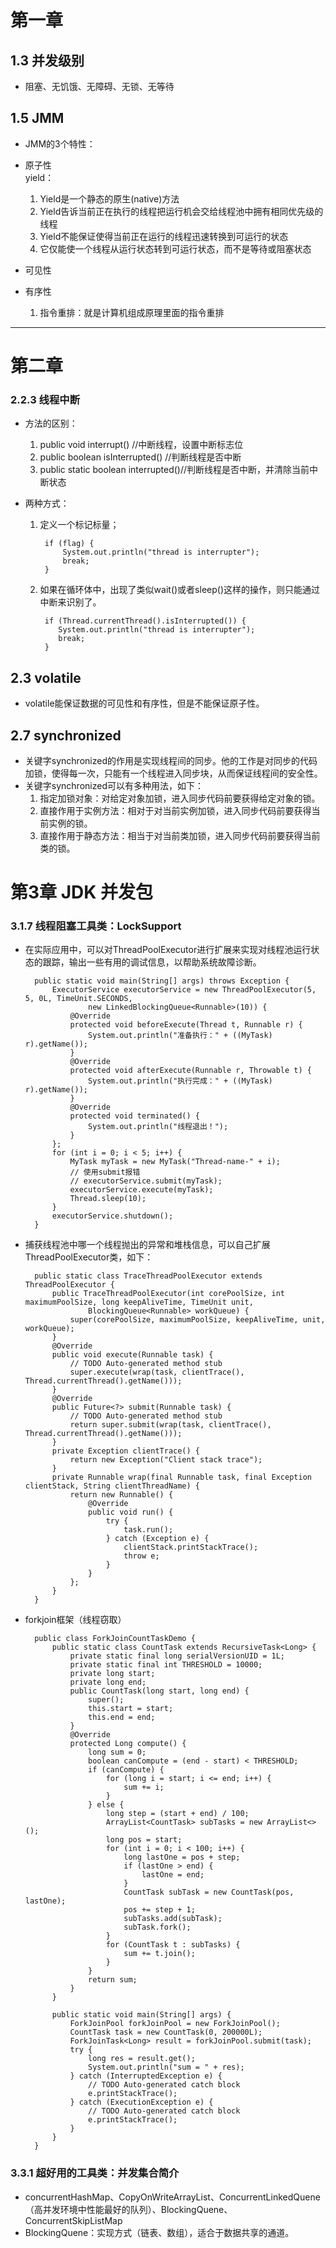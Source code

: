 # 第一章 #

## 1.3 并发级别 ##

- 阻塞、无饥饿、无障碍、无锁、无等待

## 1.5 JMM ##

- JMM的3个特性：
- 原子性   
	yield：
	1. Yield是一个静态的原生(native)方法
	2. Yield告诉当前正在执行的线程把运行机会交给线程池中拥有相同优先级的线程
	3. Yield不能保证使得当前正在运行的线程迅速转换到可运行的状态
	4. 它仅能使一个线程从运行状态转到可运行状态，而不是等待或阻塞状态     
	
- 可见性

- 有序性	
	1. 指令重排：就是计算机组成原理里面的指令重排


----------


# 第二章 #

### 2.2.3 线程中断 ###

- 方法的区别：   
	1. public void interrupt()		       //中断线程，设置中断标志位   
	2. public boolean isInterrupted() 	   //判断线程是否中断    
	3. public static boolean interrupted()//判断线程是否中断，并清除当前中断状态      
	
- 两种方式：
	1. 定义一个标记标量；   
	      
		    if (flag) {
	    		System.out.println("thread is interrupter");
	    		break;  
	    	}
	2. 如果在循环体中，出现了类似wait()或者sleep()这样的操作，则只能通过中断来识别了。      
	 
		    if (Thread.currentThread().isInterrupted()) {
	    	   System.out.println("thread is interrupter");
	    	   break;
	    	}
## 2.3 volatile ##

- volatile能保证数据的可见性和有序性，但是不能保证原子性。
## 2.7 synchronized ##

- 关键字synchronized的作用是实现线程间的同步。他的工作是对同步的代码加锁，使得每一次，只能有一个线程进入同步块，从而保证线程间的安全性。    
- 关键字synchronized可以有多种用法，如下：
	1. 指定加锁对象：对给定对象加锁，进入同步代码前要获得给定对象的锁。
	2. 直接作用于实例方法：相对于对当前实例加锁，进入同步代码前要获得当前实例的锁。
	3. 直接作用于静态方法：相当于对当前类加锁，进入同步代码前要获得当前类的锁。     

# 第3章 JDK 并发包 #

### 3.1.7 线程阻塞工具类：LockSupport ###
- 在实际应用中，可以对ThreadPoolExecutor进行扩展来实现对线程池运行状态的跟踪，输出一些有用的调试信息，以帮助系统故障诊断。  
          
	    public static void main(String[] args) throws Exception {
    		ExecutorService executorService = new ThreadPoolExecutor(5, 5, 0L, TimeUnit.SECONDS,
    				new LinkedBlockingQueue<Runnable>(10)) {
    			@Override
    			protected void beforeExecute(Thread t, Runnable r) {
    				System.out.println("准备执行：" + ((MyTask) r).getName());
    			}
    			@Override
    			protected void afterExecute(Runnable r, Throwable t) {
    				System.out.println("执行完成：" + ((MyTask) r).getName());
    			}
    			@Override
    			protected void terminated() {
    				System.out.println("线程退出！");
    			}
    		};
    		for (int i = 0; i < 5; i++) {
    			MyTask myTask = new MyTask("Thread-name-" + i);
    			// 使用submit报错
    			// executorService.submit(myTask);
    			executorService.execute(myTask);
    			Thread.sleep(10);
    		}
    		executorService.shutdown();
    	}
- 捕获线程池中哪一个线程抛出的异常和堆栈信息，可以自己扩展ThreadPoolExecutor类，如下：    

	    public static class TraceThreadPoolExecutor extends ThreadPoolExecutor {
    		public TraceThreadPoolExecutor(int corePoolSize, int maximumPoolSize, long keepAliveTime, TimeUnit unit,
    				BlockingQueue<Runnable> workQueue) {
    			super(corePoolSize, maximumPoolSize, keepAliveTime, unit, workQueue);
    		}
    		@Override
    		public void execute(Runnable task) {
    			// TODO Auto-generated method stub
    			super.execute(wrap(task, clientTrace(), Thread.currentThread().getName()));
    		}
    		@Override
    		public Future<?> submit(Runnable task) {
    			// TODO Auto-generated method stub
    			return super.submit(wrap(task, clientTrace(), Thread.currentThread().getName()));
    		}
    		private Exception clientTrace() {
    			return new Exception("Client stack trace");
    		}
    		private Runnable wrap(final Runnable task, final Exception clientStack, String clientThreadName) {
    			return new Runnable() {
    				@Override
    				public void run() {
    					try {
    						task.run();
    					} catch (Exception e) {
    						clientStack.printStackTrace();
    						throw e;
    					}
    				}
    			};
    		}
    	}

- forkjoin框架（线程窃取）    
 
		public class ForkJoinCountTaskDemo {
	    	public static class CountTask extends RecursiveTask<Long> {
	    		private static final long serialVersionUID = 1L;
	    		private static final int THRESHOLD = 10000;
	    		private long start;
	    		private long end;
	    		public CountTask(long start, long end) {
	    			super();
	    			this.start = start;
	    			this.end = end;
	    		}
	    		@Override
	    		protected Long compute() {
	    			long sum = 0;
	    			boolean canCompute = (end - start) < THRESHOLD;
	    			if (canCompute) {
	    				for (long i = start; i <= end; i++) {
	    					sum += i;
	    				}
	    			} else {
	    				long step = (start + end) / 100;
	    				ArrayList<CountTask> subTasks = new ArrayList<>();
	    				long pos = start;
	    				for (int i = 0; i < 100; i++) {
	    					long lastOne = pos + step;
	    					if (lastOne > end) {
	    						lastOne = end;
	    					}
	    					CountTask subTask = new CountTask(pos, lastOne);
	    					pos += step + 1;
	    					subTasks.add(subTask);
	    					subTask.fork();
	    				}
	    				for (CountTask t : subTasks) {
	    					sum += t.join();
	    				}
	    			}
	    			return sum;
	    		}
	    	}
	    
	    	public static void main(String[] args) {
	    		ForkJoinPool forkJoinPool = new ForkJoinPool();
	    		CountTask task = new CountTask(0, 200000L);
	    		ForkJoinTask<Long> result = forkJoinPool.submit(task);
	    		try {
	    			long res = result.get();
	    			System.out.println("sum = " + res);
	    		} catch (InterruptedException e) {
	    			// TODO Auto-generated catch block
	    			e.printStackTrace();
	    		} catch (ExecutionException e) {
	    			// TODO Auto-generated catch block
	    			e.printStackTrace();
	    		}
	    	}
	    }

### 3.3.1 超好用的工具类：并发集合简介

- concurrentHashMap、CopyOnWriteArrayList、ConcurrentLinkedQuene（高并发环境中性能最好的队列）、BlockingQuene、ConcurrentSkipListMap      
- BlockingQuene：实现方式（链表、数组），适合于数据共享的通道。      